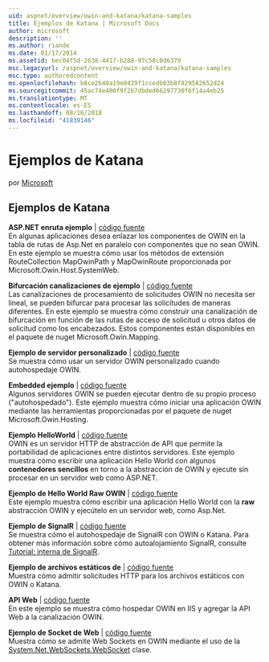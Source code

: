 ```yaml
---
uid: aspnet/overview/owin-and-katana/katana-samples
title: Ejemplos de Katana | Microsoft Docs
author: microsoft
description: ''
ms.author: riande
ms.date: 01/17/2014
ms.assetid: bec04f5d-2638-4417-b288-97c58c8d6379
msc.legacyurl: /aspnet/overview/owin-and-katana/katana-samples
msc.type: authoredcontent
ms.openlocfilehash: b8ce2b40a19e0429f1ccedb03b8f829582652d24
ms.sourcegitcommit: 45ac74e400f9f2b7dbded66297730f6f14a4eb25
ms.translationtype: MT
ms.contentlocale: es-ES
ms.lasthandoff: 08/16/2018
ms.locfileid: "41839146"
---
```

<a name="katana-samples"></a>Ejemplos de Katana
====================
por [Microsoft](https://github.com/microsoft)

## <a name="katana-samples"></a>Ejemplos de Katana

**ASP.NET enruta ejemplo** | [código fuente](https://github.com/aspnet/samples/tree/master/samples/aspnet/Katana/AspNetRoutes)  
En algunas aplicaciones desea enlazar los componentes de OWIN en la tabla de rutas de Asp.Net en paralelo con componentes que no sean OWIN. En este ejemplo se muestra cómo usar los métodos de extensión RouteCollection MapOwinPath y MapOwinRoute proporcionada por Microsoft.Owin.Host.SystemWeb.

**Bifurcación canalizaciones de ejemplo** | [código fuente](https://github.com/aspnet/samples/tree/master/samples/aspnet/Katana/BranchingPipelines)  
Las canalizaciones de procesamiento de solicitudes OWIN no necesita ser lineal, se pueden bifurcar para procesar las solicitudes de maneras diferentes. En este ejemplo se muestra cómo construir una canalización de bifurcación en función de las rutas de acceso de solicitud u otros datos de solicitud como los encabezados. Estos componentes están disponibles en el paquete de nuget Microsoft.Owin.Mapping.

**Ejemplo de servidor personalizado** | [código fuente](https://github.com/aspnet/samples/tree/master/samples/aspnet/Katana/CustomServer)   
Se muestra cómo usar un servidor OWIN personalizado cuando autohospedaje OWIN.

**Embedded ejemplo** | [código fuente](https://github.com/aspnet/samples/tree/master/samples/aspnet/Katana/Embedded)  
Algunos servidores OWIN se pueden ejecutar dentro de su propio proceso (&quot;autohospedado&quot;). Este ejemplo muestra cómo iniciar una aplicación OWIN mediante las herramientas proporcionadas por el paquete de nuget Microsoft.Owin.Hosting.

**Ejemplo HelloWorld** | [código fuente](https://github.com/aspnet/samples/tree/master/samples/aspnet/Katana/HelloWorld)  
OWIN es un servidor HTTP de abstracción de API que permite la portabilidad de aplicaciones entre distintos servidores. Este ejemplo muestra cómo escribir una aplicación Hello World con algunos **contenedores sencillos** en torno a la abstracción de OWIN y ejecute sin procesar en un servidor web como ASP.NET.

**Ejemplo de Hello World Raw OWIN** | [código fuente](https://github.com/aspnet/samples/tree/master/samples/aspnet/Katana/HelloWorldRawOwin)  
Este ejemplo muestra cómo escribir una aplicación Hello World con la **raw** abstracción OWIN y ejecútelo en un servidor web, como Asp.Net.

**Ejemplo de SignalR** | [código fuente](https://github.com/aspnet/samples/tree/master/samples/aspnet/Katana/SignalR)  
Se muestra cómo el autohospedaje de SignalR con OWIN o Katana. Para obtener más información sobre cómo autoalojamiento SignalR, consulte [Tutorial: interna de SignalR](../../../signalr/overview/deployment/tutorial-signalr-self-host.md).

**Ejemplo de archivos estáticos de** | [código fuente](https://github.com/aspnet/samples/tree/master/samples/aspnet/Katana/StaticFilesSample)   
Muestra cómo admitir solicitudes HTTP para los archivos estáticos con OWIN o Katana.

**API Web** | [código fuente](https://github.com/aspnet/samples/tree/master/samples/aspnet/Katana/WebApi)   
En este ejemplo se muestra cómo hospedar OWIN en IIS y agregar la API Web a la canalización OWIN.

**Ejemplo de Socket de Web** | [código fuente](https://github.com/aspnet/samples/tree/master/samples/aspnet/Katana/WebSocketSample)   
Muestra cómo se admite Web Sockets en OWIN mediante el uso de la [System.Net.WebSockets.WebSocket](https://msdn.microsoft.com/library/system.net.websockets.websocket(v=vs.110).aspx) clase.
